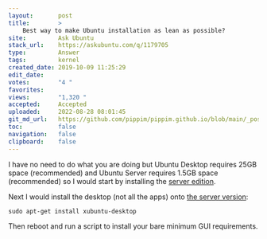 ```yaml
---
layout:       post
title:        >
    Best way to make Ubuntu installation as lean as possible?
site:         Ask Ubuntu
stack_url:    https://askubuntu.com/q/1179705
type:         Answer
tags:         kernel
created_date: 2019-10-09 11:25:29
edit_date:    
votes:        "4 "
favorites:    
views:        "1,320 "
accepted:     Accepted
uploaded:     2022-08-28 08:01:45
git_md_url:   https://github.com/pippim/pippim.github.io/blob/main/_posts/2019/2019-10-09-Best-way-to-make-Ubuntu-installation-as-lean-as-possible_.md
toc:          false
navigation:   false
clipboard:    false
---
```


I have no need to do what you are doing but Ubuntu Desktop requires 25GB space (recommended) and Ubuntu Server requires 1.5GB space (recommended) so I would start by installing the [server edition][1].

Next I would install the desktop (not all the apps) onto [the server version][2]:

``` 
sudo apt-get install xubuntu-desktop
```

Then reboot and run a script to install your bare minimum GUI requirements.


  [1]: https://help.ubuntu.com/community/Installation/SystemRequirements
  [2]: https://itstillworks.com/install-desktop-ubuntu-server-6780086.html
